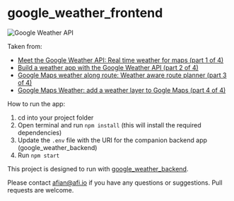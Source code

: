 # google_weather_frontend

![Google Weather API](https://blog.afi.io/content/images/size/w1600/2025/04/Google-Weather-2--1-.png " Google Weather API")

Taken from: 
- [Meet the Google Weather API: Real time weather for maps (part 1 of 4)](https://blog.afi.io/blog/meet-the-google-weather-api-real-time-weather-for-maps/)
- [Build a weather app with the Google Weather API (part 2 of 4)](https://blog.afi.io/blog/build-a-weather-app-with-the-google-weather-api/)
- [Google Maps weather along route: Weather aware route planner (part 3 of 4)](https://blog.afi.io/blog/google-maps-weather-along-route-weather-aware-planner/)
- [Google Maps Weather: add a weather layer to Gogle Maps (part 4 of 4)](https://blog.afi.io/blog/google-maps-weather-add-a-weather-layer-to-google-maps/)

How to run the app:

1. cd into your project folder
2. Open terminal and run `npm install` (this will install the required dependencies)
3. Update the `.env` file with the URI for the companion backend app (google_weather_backend)
4. Run `npm start`

This project is designed to run with [google_weather_backend](https://github.com/afilabs/google_weather_backend).

Please contact afian@afi.io if you have any questions or suggestions. Pull requests are welcome.
